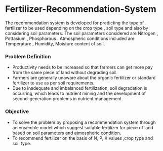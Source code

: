 # Fertilizer-Recommendation-System 
The recommendation system is developed for predicting the type of fertilizer to be used depending on the crop type , soil type and also by considering soil parameters.
The soil parameters considered are Nitrogen , Pottasium , Phosphorous . Atmospheric conditions included are Temperature , Humidity, Moisture content of soil.

### Problem Definition
* Productivity needs to be increased so that farmers can get more pay from the same piece of land without degrading soil.
* Farmers are generally unaware about the organic fertilizer or standard fertilizer to use as per soil requirements.
* Due to inadequate and imbalanced fertilization, soil degradation is occurring, which leads to nutrient mining and the development of second-generation problems in nutrient management.

### Objective
* To solve the problem by proposing a recommendation system through an ensemble model which suggest suitable fertilizer for piece of land based on soil parameters and atmospheric condition.
* To recommend fertilizer on the basis of N, P, K values ,crop type and soil type.




